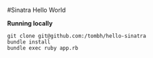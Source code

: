#Sinatra Hello World

**Running locally**
```
git clone git@github.com:/tombh/hello-sinatra
bundle install
bundle exec ruby app.rb
```
